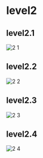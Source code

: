 # level2

## level2.1
![2 1](https://github.com/ironmanwin1/COM-LAB-I-LabSheet-Week-11/assets/144198724/2ca83912-b332-45d1-be37-e89cbd9ea119)

## level2.2
![2 2](https://github.com/ironmanwin1/COM-LAB-I-LabSheet-Week-11/assets/144198724/e3503bcd-6773-4c9b-a922-9ae08730f42d)

## level2.3
![2 3](https://github.com/ironmanwin1/COM-LAB-I-LabSheet-Week-11/assets/144198724/811045b0-a3a3-475a-b378-e7d2a52f0be1)

## level2.4
![2 4](https://github.com/ironmanwin1/COM-LAB-I-LabSheet-Week-11/assets/144198724/c6f21322-df18-41fa-8285-d0d4253bb6ac)
